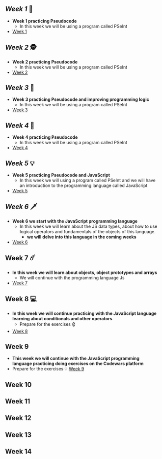 ## _Week 1_ 🥷 
+ **Week 1 practicing Pseudocode**
   - In this week we will be using a program called PSeInt
+ [Week 1](https://github.com/Ben4010/CORE-CODE-REPOSITORIOS/tree/main/Sesion%20de%20algoritmos)
## _Week 2_ 🕵️ 
+ **Week 2 practicing Pseudocode**
   - In this week we will be using a program called PSeInt
+ [Week 2](https://github.com/Ben4010/CORE-CODE-REPOSITORIOS/tree/main/semana%202%20pseudoc%C3%B3digo)
## _Week 3_ 💫 
+ **Week 3 practicing Pseudocode and improving programming logic**
   - In this week we will be using a program called PSeInt
+ [Week 3](https://github.com/Ben4010/CORE-CODE-REPOSITORIOS/tree/main/semana%202%20pseudoc%C3%B3digo)
## _Week 4_ 🙌
+ **Week 4 practicing Pseudocode**
   - In this week we will be using a program called PSeInt
+ [Week 4](https://github.com/Ben4010/CORE-CODE-REPOSITORIOS/tree/main/semana%204)
## _Week 5_ 💡 
+ **Week 5 practicing Pseudocode and JavaScript**
   - In this week we will using a program called PSeInt and we will have an introduction to the programming language called JavaScript
+ [Week 5](https://github.com/Ben4010/CORE-CODE-REPOSITORIOS/tree/main/Semana%205)
## _Week 6_ 🗡 
+ **Week 6 we start with the JavaScript programming language**
   - In this week we will learn about the JS data types, about how to use logical operators and fundamentals of the objects of this language.
     - **we will delve into this language in the coming weeks**
+ [Week 6](https://bit.ly/41HQaac)
## Week 7 ☄️ 
+ **In this week we will learn about objects, object prototypes and arrays**
  - We will continue with the programming language Js
+ [Week 7](https://bit.ly/3EXZP2u)
## Week 8  💻 
+ **In this week we will continue practicing with the JavaScript language learning about conditionals and other operators**
  - Prepare for the exercises ⌚️ 
+ [Week 8](https://github.com/Ben4010/CORE-CODE-REPOSITORIOS/tree/main/Semana%208)
## Week 9
+ **This week we will continue with the JavaScript programming language practicing doing exercises on the Codewars platform**
+ Prepare for the exercises  💡 
[Week 9](https://github.com/Ben4010/CORE-CODE-REPOSITORIOS/blob/main/semana%209/README.md)
## Week 10
## Week 11
## Week 12
## Week 13
## Week 14


